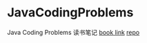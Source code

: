 # JavaCodingProblems
Java Coding Problems 读书笔记
[book link](https://www.packtpub.com/product/java-coding-problems/9781789801415)
[repo](https://github.com/PacktPublishing/Java-Coding-Problems)
